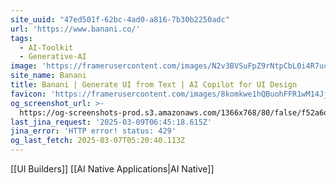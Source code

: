 ```yaml
---
site_uuid: "47ed501f-62bc-4ad0-a816-7b30b2250adc"
url: 'https://www.banani.co/'
tags:
  - AI-Toolkit
  - Generative-AI
image: 'https://framerusercontent.com/images/N2v3BVSuFpZ9rNtpCbL0i4R7uc.png'
site_name: Banani
title: Banani | Generate UI from Text | AI Copilot for UI Design
favicon: 'https://framerusercontent.com/images/8komkwe1hQBuohFFR1wM14JjBk.png'
og_screenshot_url: >-
  https://og-screenshots-prod.s3.amazonaws.com/1366x768/80/false/f52a6d73065e78a962e66d88584a9a8707093a7d13f5c47d2666f86531229f85.jpeg
last_jina_request: '2025-03-09T06:45:18.615Z'
jina_error: 'HTTP error! status: 429'
og_last_fetch: 2025-03-07T05:20:40.113Z
---
```

[[UI Builders]] [[AI Native Applications|AI Native]]
